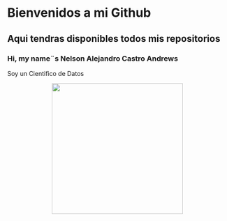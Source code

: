 # Bienvenidos a mi Github
## Aqui tendras disponibles todos mis repositorios
### Hi, my name¨s Nelson Alejandro Castro Andrews
Soy un Cientifico de Datos
<p align="center">
<img src="https://www.masterdatascienceucm.com/wp-content/uploads/2020/07/data-science-analisis-de-datos.jpg.webp"  height=300>
</p>
